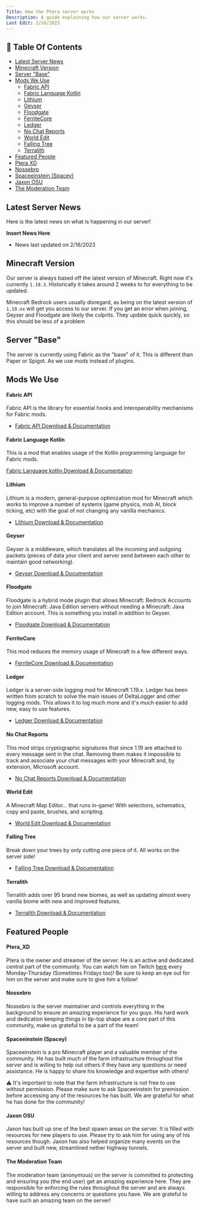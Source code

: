 ```yaml
---
Title: How the Ptera server works
Description: A guide explaining how our server works.
Last Edit: 2/16/2023
---
```


## 📖 Table Of Contents

* [Latest Server News](#latest-server-news)
* [Minecraft Version](#minecraft-version)
* [Server "Base"](#server-base)
* [Mods We Use]()
  * [Fabric API](#fabric-api)
  * [Fabric Language Kotlin](#fabric-language-kotlin)
  * [Lithium](#lithium)
  * [Geyser](#geyser)
  * [Floodgate](#floodgate) 
  * [FerriteCore](#ferritecore)
  * [Ledger](#ledger)
  * [No Chat Reports](#no-chat-reports)
  * [World Edit](#world-edit)
  * [Falling Tree](#falling-tree)
  * [Terralith](#terralith)
 * [Featured People](#featured-people)
  * [Ptera XD](#ptera_xd)
  * [Nossebro](#nossebro)
  * [Spaceeinstein (Spacey)](#spaceeinstein-spacey)
  * [Jaxon OSU](#jaxon-osu)
  * [The Moderation Team](#the-moderation-team)

## Latest Server News 
Here is the latest news on what is happening in our server!

**Insert News Here**
* News last updated on 2/16/2023

## Minecraft Version
Our server is always based off the latest version of Minecraft.
Right now it's currently `1.19.3`. Historically it takes around 2
weeks to for everything to be updated.

Minecraft Bedrock users usually disregard, as being on the latest version of `1.19.xx` will get you access to our server.
If you get an error when joining, Geyser and Floodgate are likely the culprits. They update quick quickly, so this should be less of a problem

## Server "Base"

The server is currently using Fabric as the "base" of it.
This is different than Paper or Spigot. As we use mods instead of plugins.

## Mods We Use

#### Fabric API

Fabric API is the library for essential hooks 
and interoperability mechanisms for Fabric mods. 

* [Fabric API Download & Documentation](https://modrinth.com/mod/fabric-api)

#### Fabric Language Kotlin

This is a mod that enables usage of the Kotlin programming language for Fabric mods.

[Fabric Language kotlin Download & Documentation](https://modrinth.com/mod/fabric-language-kotlin)

#### Lithium

Lithium is a modern, general-purpose optimization mod 
for Minecraft which works to improve a 
number of systems (game physics, mob AI, block ticking, etc) 
with the goal of not changing any vanilla mechanics.

* [Lithium Download & Documentation](https://modrinth.com/mod/lithium)

#### Geyser

Geyser is a middleware, 
which translates all the incoming and
outgoing packets (pieces of data your client and server
send between each other to maintain good networking).

* [Geyser Download & Documentation](https://wiki.geysermc.org/geyser/using-geyser-with-consoles/)

#### Floodgate

Floodgate is a hybrid mode plugin that allows Minecraft: Bedrock Accounts to join Minecraft: Java Edition servers without needing a 
Minecraft: Java Edition account. 
This is something you install in addition to Geyser.

* [Floodgate Download & Documentation](https://github.com/GeyserMC/Floodgate)

#### FerriteCore

This mod reduces the memory usage of Minecraft 
in a few different ways.

* [FerriteCore Download & Documentation](https://modrinth.com/mod/ferrite-core)

#### Ledger

Ledger is a server-side logging mod for Minecraft 1.19.x. 
Ledger has been written from scratch to solve the main issues of 
DeltaLogger and other logging mods. 
This allows it to log much more and 
it's much easier to add new, easy to use features.

* [Ledger Download & Documentation](https://modrinth.com/mod/ledger)



#### No Chat Reports

This mod strips cryptographic signatures that since 1.19 are 
attached to every message sent in the chat. Removing them 
makes it impossible to track and associate your chat 
messages with your Minecraft and, 
by extension, Microsoft account.

* [No Chat Reports Download & Documentation](https://modrinth.com/mod/no-chat-reports)

#### World Edit

A Minecraft Map Editor... that runs in-game!
With selections, schematics, copy and paste, 
brushes, and scripting.

* [World Edit Download & Documentation](https://www.curseforge.com/minecraft/mc-mods/worldedit)

#### Falling Tree 

Break down your 
trees by only cutting one piece of it.
All works on the server side!

* [Falling Tree Download & Documentation](https://modrinth.com/mod/fallingtree)

#### Terralith

Terralith adds over 95 brand new biomes, 
as well as updating almost every vanilla 
biome with new and improved features.

* [Terralith Download & Documentation](https://modrinth.com/mod/terralith)

## Featured People

#### Ptera_XD

Ptera is the owner and streamer of the server. He is an active and dedicated central part of the community.
You can watch him on Twitch [here](https://www.twitch.tv/ptera_xd) every Monday-Thursday (Sometimes Fridays too)!
Be sure to keep an eye out for him on the server and make sure to give him a follow!

#### Nossebro

Nossebro is the server maintainer and controls everything in the background to ensure an amazing experience for you guys.
His hard work and dedication keeping things in tip-top shape are a core part of this community, make us grateful to be a part of the team!

#### Spaceeinstein (Spacey)

Spaceeinstein is a pro Minecraft player and a valuable member of the community.
He has built much of the farm infrastructure throughout the server and is
willing to help out others if they have any questions or need assistance.
He is happy to share his knowledge and expertise with others!

⚠ It's important to note that the farm infrastructure is not free to use without permission.
Please make sure to ask Spaceeinstein for premission before accessing any of the resources he has built.
We are grateful for what he has done for the community!

#### Jaxon OSU

Jaxon has built up one of the best spawn areas on the server. It is filled with resources for new players to use. 
Please try to ask him for using any of his resources though. Jaxon has also helped organize many events on the server and built new, streamlined nether highway tunnels.

#### The Moderation Team

The moderation team (anonymous) on the server is committed to protecting and ensuring you (the end user) get an amazing experience here.
They are responsible for enforcing the rules throughout the server and are always willing to address any concerns or questions you have.
We are grateful to have such an amazing team on the server!




